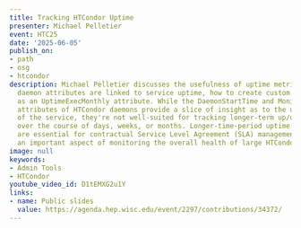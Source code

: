 ```yaml
---
title: Tracking HTCondor Uptime
presenter: Michael Pelletier
event: HTC25
date: '2025-06-05'
publish_on:
- path
- osg
- htcondor
description: Michael Pelletier discusses the usefulness of uptime metrics, how built-in
  daemon attributes are linked to service uptime, how to create custom attribute such
  as an UptimeExecMonthly attribute. While the DaemonStartTime and MonitorSelfAge
  attributes of HTCondor daemons provide a slice of insight as to the uptime and availability
  of the service, they're not well-suited for tracking longer-term up/down-time stats
  over the course of days, weeks, or months. Longer-time-period uptime statistics
  are essential for contractual Service Level Agreement (SLA) management, and are
  an important aspect of monitoring the overall health of large HTCondor pools.
image: null
keywords:
- Admin Tools
- HTCondor
youtube_video_id: D1tEMXG2u1Y
links:
- name: Public slides
  value: https://agenda.hep.wisc.edu/event/2297/contributions/34372/
---
```

